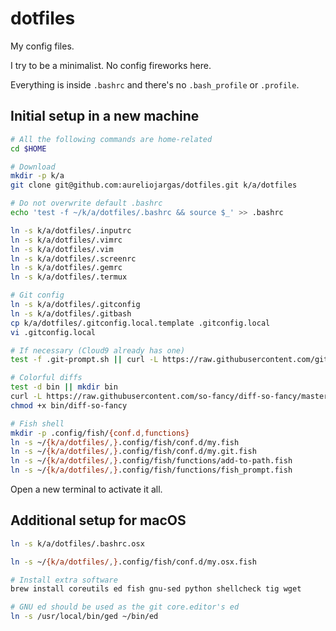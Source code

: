 # dotfiles

My config files.

I try to be a minimalist. No config fireworks here.

Everything is inside `.bashrc` and there's no `.bash_profile` or `.profile`.


## Initial setup in a new machine

```bash
# All the following commands are home-related
cd $HOME

# Download
mkdir -p k/a
git clone git@github.com:aureliojargas/dotfiles.git k/a/dotfiles

# Do not overwrite default .bashrc
echo 'test -f ~/k/a/dotfiles/.bashrc && source $_' >> .bashrc

ln -s k/a/dotfiles/.inputrc
ln -s k/a/dotfiles/.vimrc
ln -s k/a/dotfiles/.vim
ln -s k/a/dotfiles/.screenrc
ln -s k/a/dotfiles/.gemrc
ln -s k/a/dotfiles/.termux

# Git config
ln -s k/a/dotfiles/.gitconfig
ln -s k/a/dotfiles/.gitbash
cp k/a/dotfiles/.gitconfig.local.template .gitconfig.local
vi .gitconfig.local

# If necessary (Cloud9 already has one)
test -f .git-prompt.sh || curl -L https://raw.githubusercontent.com/git/git/master/contrib/completion/git-prompt.sh > .git-prompt.sh

# Colorful diffs
test -d bin || mkdir bin
curl -L https://raw.githubusercontent.com/so-fancy/diff-so-fancy/master/third_party/build_fatpack/diff-so-fancy > bin/diff-so-fancy
chmod +x bin/diff-so-fancy

# Fish shell
mkdir -p .config/fish/{conf.d,functions}
ln -s ~/{k/a/dotfiles/,}.config/fish/conf.d/my.fish
ln -s ~/{k/a/dotfiles/,}.config/fish/conf.d/my.git.fish
ln -s ~/{k/a/dotfiles/,}.config/fish/functions/add-to-path.fish
ln -s ~/{k/a/dotfiles/,}.config/fish/functions/fish_prompt.fish
```

Open a new terminal to activate it all.

## Additional setup for macOS

```bash
ln -s k/a/dotfiles/.bashrc.osx

ln -s ~/{k/a/dotfiles/,}.config/fish/conf.d/my.osx.fish

# Install extra software
brew install coreutils ed fish gnu-sed python shellcheck tig wget

# GNU ed should be used as the git core.editor's ed
ln -s /usr/local/bin/ged ~/bin/ed
```
